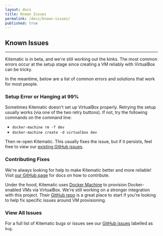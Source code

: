 ```yaml
---
layout: docs
title: Known Issues
permalink: /docs/known-issues/
published: true
---
```


## Known Issues

---

Kitematic is in beta, and we're still working out the kinks. The most common errors occur at the setup stage since creating a VM reliably with VirtualBox can be tricky.

In the meantime, below are a list of common errors and solutions that work for most people.

### Setup Error or Hanging at 99%

Sometimes Kitematic doesn't set up VirtualBox properly. Retrying the setup usually works (via one of the two retry buttons). If not, try the following commands on the command line:

- `docker-machine rm -f dev`
- `docker-machine create -d virtualbox dev`

Then re-open Kitematic. This usually fixes the issue, but if it persists, feel free to view our [existing GitHub issues](https://github.com/kitematic/kitematic/issues?q=is%3Aopen+is%3Aissue+label%3Abug).

### Contributing Fixes

We're always looking for help to make Kitematic better and more reliable! Visit [our GitHub page](https://github.com/kitematic/kitematic) for docs on how to contribute.

Under the hood, Kitematic uses [Docker Machine](https://github.com/docker/machine) to provision Docker-enabled VMs via VirtualBox. We're still working on a stronger integration with this project. Their [GitHub repo](https://github.com/docker/machine) is a great place to start if you're looking to help fix specific issues around VM provisioning.

### View All Issues

For a full list of Kitematic bugs or issues see our [GitHub issues](https://github.com/kitematic/kitematic/issues?q=is%3Aopen+is%3Aissue+label%3Abug) labelled as `bug`.
